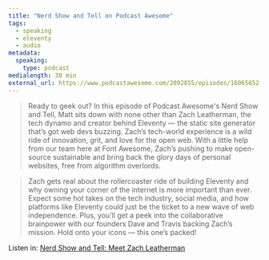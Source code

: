 ```yaml
---
title: "Nerd Show and Tell on Podcast Awesome"
tags:
  - speaking
  - eleventy
  - audio
metadata:
  speaking:
    type: podcast
medialength: 30 min
external_url: https://www.podcastawesome.com/2092855/episodes/16065652-nerd-show-and-tell-meet-zach-leatherman
---
```

> Ready to geek out? In this episode of Podcast Awesome's Nerd Show and Tell, Matt sits down with none other than Zach Leatherman, the tech dynamo and creator behind Eleventy — the static site generator that’s got web devs buzzing. Zach’s tech-world experience is a wild ride of innovation, grit, and love for the open web. With a little help from our team here at Font Awesome, Zach’s pushing to make open-source sustainable and bring back the glory days of personal websites, free from algorithm overlords.

> Zach gets real about the rollercoaster ride of building Eleventy and why owning your corner of the internet is more important than ever. Expect some hot takes on the tech industry, social media, and how platforms like Eleventy could just be the ticket to a new wave of web independence. Plus, you’ll get a peek into the collaborative brainpower with our founders Dave and Travis backing Zach’s mission. Hold onto your icons — this one’s packed!

Listen in: [Nerd Show and Tell: Meet Zach Leatherman](https://www.podcastawesome.com/2092855/episodes/16065652-nerd-show-and-tell-meet-zach-leatherman)